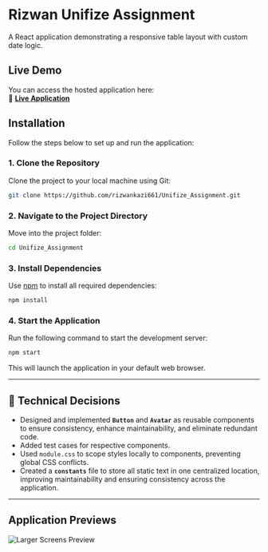 # Rizwan Unifize Assignment

A React application demonstrating a responsive table layout with custom date logic.

##  Live Demo  

You can access the hosted application here:  
🔗 **[Live Application](https://beautiful-arithmetic-18fecb.netlify.app/)**  

##  Installation  

Follow the steps below to set up and run the application:

### 1. Clone the Repository  
Clone the project to your local machine using Git:

```bash
git clone https://github.com/rizwankazi661/Unifize_Assignment.git
```

### 2. Navigate to the Project Directory  
Move into the project folder:

```bash
cd Unifize_Assignment
```

### 3. Install Dependencies  
Use [npm](https://www.npmjs.com/) to install all required dependencies:

```bash
npm install
```

### 4. Start the Application  
Run the following command to start the development server:

```bash
npm start
```

This will launch the application in your default web browser. 

---

## 📌 Technical Decisions

- Designed and implemented **`Button`** and **`Avatar`** as reusable components to ensure consistency, enhance maintainability, and eliminate redundant code. 
- Added test cases for respective components.
- Used `module.css` to scope styles locally to components, preventing global CSS conflicts.
- Created a **`constants`** file to store all static text in one centralized location, improving maintainability and ensuring consistency across the application.  
---

## Application Previews
![Larger Screens Preview](https://github.com/user-attachments/assets/1ed843b5-93c8-4257-aeac-2bf0be217fc4)


